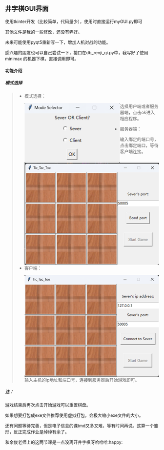 ## 井字棋GUI界面

使用tkinter开发（比较简单，代码量少），使用时直接运行myGUI.py即可

其他文件是我的一些修改，还没有弄好。

未来可能使用pyqt5重新写一下，增加人机对战的功能。

感兴趣的朋友也可以自己尝试一下，接口在db_renji_qi.py中，我写好了使用minimax 的机器下棋，直接调用即可。

#### 功能介绍

##### 模式选择

> + 模式选择：
>
> 	<img src="photo/selector.png" align="left" style="zoom: 80%;" />
>
> 	选择用户端或者服务器端，点击ok进入相应程序。
>
> + 服务器端：
>
>   <img src="photo/server.png" style="zoom:80%;" align="left"/>
>
>   输入绑定的端口号，点击绑定端口，等待客户端连接。
>
> + 客户端：
>
> 	<img src="photo/client.png" style="zoom:80%;" align="left"/>
>
> 	输入主机的ip地址和端口号，连接到服务器后开始游戏即可。

##### 注：

游戏结束后再次点击开始游戏可以重置棋盘。

如果想要打包成exe文件推荐使用虚拟打包，会极大缩小exe文件的大小。

还有问题等待完善，但是电子信息的课tmd又多又难，等有时间再说。这算一个雏形，反正完成作业是绰绰有余了。

和余俊老师上的这两节课是一点没离开井字棋呀哈哈哈:happy: